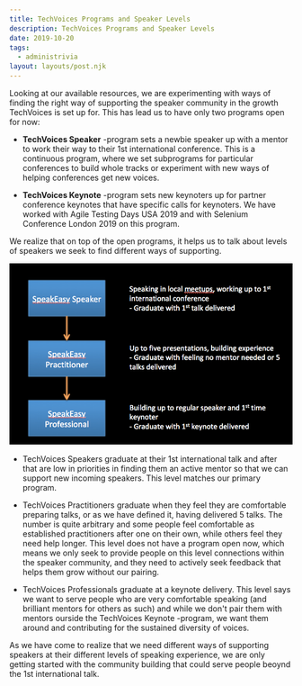 ```yaml
---
title: TechVoices Programs and Speaker Levels
description: TechVoices Programs and Speaker Levels
date: 2019-10-20
tags:
  - administrivia
layout: layouts/post.njk
---
```

Looking at our available resources, we are experimenting with ways of finding the right way of supporting the speaker community in the growth TechVoices is set up for. This has lead us to have only two programs open for now:

   * **TechVoices Speaker** -program sets a newbie speaker up with a mentor to work their way to their 1st international conference. This is a continuous program, where we set subprograms for particular conferences to build whole tracks or experiment with new ways of helping conferences get new voices.

   * **TechVoices Keynote** -program sets new keynoters up for partner conference keynotes that have specific calls for keynoters. We have worked with Agile Testing Days USA 2019 and with Selenium Conference London 2019 on this program.

We realize that on top of the open programs, it helps us to talk about levels of speakers we seek to find different ways of supporting.

![TechVoices Levels](../../img/levels.png)

   * TechVoices Speakers graduate at their 1st international talk and after that are low in priorities in finding them an active mentor so that we can support new incoming speakers. This level matches our primary program.

   * TechVoices Practitioners graduate when they feel they are comfortable preparing talks, or as we have defined it, having delivered 5 talks. The number is quite arbitrary and some people feel comfortable as established practitioners after one on their own, while others feel they need help longer. This level does not have a program open now, which means we only seek to provide people on this level connections within the speaker community, and they need to actively seek feedback that helps them grow without our pairing.

   * TechVoices Professionals graduate at a keynote delivery. This level says we want to serve people who are very comfortable speaking (and brilliant mentors for others as such) and while we don't pair them with mentors ourside the TechVoices Keynote -program, we want them around and contributing for the sustained diversity of voices.

   As we have come to realize that we need different ways of supporting speakers at their different levels of speaking experience, we are only getting started with the community building that could serve people beoynd the 1st international talk.
